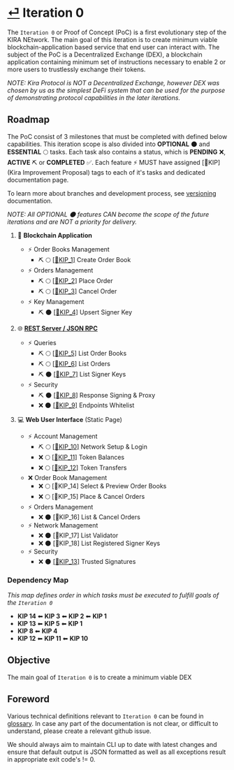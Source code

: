 
# [⏎](../README.md) Iteration 0

The `Iteration 0` or Proof of Concept (PoC) is a first evolutionary step of the KIRA NEtwork. The main goal of this iteration is to create minimum viable blockchain-application based service that end user can interact with. The subject of the PoC is a Decentralized Exchange (DEX), a blockchain application containing minimum set of instructions necessary to enable 2 or more users to trustlessly exchange their tokens.

_NOTE: Kira Protocol is NOT a Decentralized Exchange, however DEX was chosen by us as the simplest DeFi system that can be used for the purpose of demonstrating protocol capabilities in the later iterations._

## Roadmap

The PoC consist of 3 milestones that must be completed with defined below capabilities. This iteration scope is also divided into **OPTIONAL** :new_moon: and **ESSENTIAL** :full_moon: tasks. Each task also contains a status, which is **PENDING** :x:, **ACTIVE** :pick: or **COMPLETED** :white_check_mark:. Each feature :zap: MUST have assigned [:bookmark:KIP] (Kira Improvement Proposal) tags to each of it's tasks and dedicated documentation page.

To learn more about branches and development process, see [versioning](../versioning.md) documentation.

_NOTE: All OPTIONAL :new_moon: features CAN become the scope of the future iterations and are NOT a priority for delivery._

1. :link: **Blockchain Application**
   * :zap: Order Books Management
     * :pick: :full_moon: [[:bookmark:KIP_1]](kip_1.md) Create Order Book
   * :zap: Orders Management
     * :pick: :full_moon: [[:bookmark:KIP_2]](kip_2.md) Place Order
     * :pick: :full_moon: [[:bookmark:KIP_3]](kip_3.md) Cancel Order
   * :zap: Key Management
     * :pick: :new_moon: [[:bookmark:KIP_4]](kip_4.md) Upsert Signer Key
  
2. :globe_with_meridians: **[REST Server / JSON RPC](../rpc/README.md)**
   * :zap: Queries 
      * :pick: :full_moon: [[:bookmark:KIP_5]](kip_5.md) List Order Books
      * :pick: :full_moon: [[:bookmark:KIP_6]](kip_6.md) List Orders
      * :pick: :new_moon: [[:bookmark:KIP_7]](kip_7.md) List Signer Keys
   * :zap: Security
      * :pick: :new_moon: [[:bookmark:KIP_8]](kip_8.md) Response Signing & Proxy
      * :x: :new_moon: [[:bookmark:KIP_9]](kip_9.md) Endpoints Whitelist
  
3. :computer: **Web User Interface** (Static Page)
   * :zap: Account Management
      * :pick: :full_moon: [[:bookmark:KIP_10]](kip_10.md) Network Setup & Login
      * :x: :full_moon: [[:bookmark:KIP_11]](kip_11.md) Token Balances
      * :x: :full_moon: [[:bookmark:KIP_12]](kip_12.md) Token Transfers
   * :x: Order Book Management
      * :x: :full_moon: [:bookmark:KIP_14] Select & Preview Order Books
      * :x: :full_moon: [:bookmark:KIP_15] Place & Cancel Orders
   * :zap: Orders Management
      * :x: :new_moon: [:bookmark:KIP_16] List & Cancel Orders 
   * :zap: Network Management
      * :x: :new_moon: [:bookmark:KIP_17] List Validator 
      * :x: :new_moon: [:bookmark:KIP_18] List Registered Signer Keys 
   * :zap: Security
      * :x: :new_moon: [[:bookmark:KIP_13]](kip_13.md) Trusted Signatures

### Dependency Map

_This map defines order in which tasks must be executed to fulfill goals of the `Iteration 0`_

* **KIP 14** ⬅ **KIP 3** ⬅ **KIP 2** ⬅ **KIP 1**
* **KIP 13** ⬅ **KIP 5** ⬅ **KIP 1**
* **KIP 8** ⬅ **KIP 4**
* **KIP 12** ⬅ **KIP 11** ⬅ **KIP 10**
 
## Objective

The main goal of `Iteration 0` is to create a minimum viable DEX 

## Foreword

Various technical definitions relevant to `Iteration 0` can be found in [glossary](../glossary.md). In case any part of the documentation is not clear, or difficult to understand, please create a relevant github issue.

We should always aim to maintain CLI up to date with latest changes and ensure that default output is JSON formatted as well as all exceptions result in appropriate exit code's != 0.

